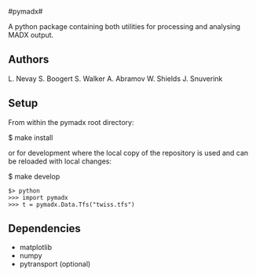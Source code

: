 #pymadx#

A python package containing both utilities for processing and analysing MADX output.

## Authors ##

L. Nevay
S. Boogert
S. Walker
A. Abramov
W. Shields
J. Snuverink

## Setup ##

From within the pymadx root directory:

$ make install

or for development where the local copy of the repository is used
and can be reloaded with local changes:

$ make develop


```
$> python
>>> import pymadx
>>> t = pymadx.Data.Tfs("twiss.tfs")
```

## Dependencies ##

 * matplotlib
 * numpy
 * pytransport (optional)